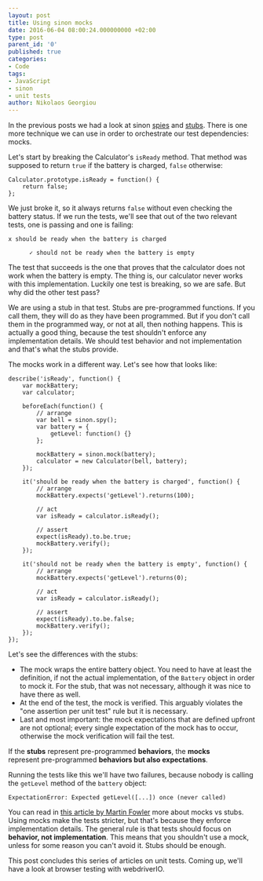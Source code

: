 ```yaml
---
layout: post
title: Using sinon mocks
date: 2016-06-04 08:00:24.000000000 +02:00
type: post
parent_id: '0'
published: true
categories:
- Code
tags:
- JavaScript
- sinon
- unit tests
author: Nikolaos Georgiou
---
```


In the previous posts we had a look at sinon <a href="/2016/05/using-sinon-spies/">spies</a> and <a href="/2016/05/using-sinon-stubs/">stubs</a>. There is one more technique we can use in order to orchestrate our test dependencies: mocks.

<!--more-->

Let's start by breaking the Calculator's <code>isReady</code> method. That method was supposed to return <code>true</code> if the battery is charged, <code>false</code> otherwise:

```
Calculator.prototype.isReady = function() {
    return false;
};
```

We just broke it, so it always returns <code>false</code> without even checking the battery status. If we run the tests, we'll see that out of the two relevant tests, one is passing and one is failing:

```
x should be ready when the battery is charged

      ✓ should not be ready when the battery is empty
```

The test that succeeds is the one that proves that the calculator does not work when the battery is empty. The thing is, our calculator never works with this implementation. Luckily one test is breaking, so we are safe. But why did the other test pass?

We are using a stub in that test. Stubs are pre-programmed functions. If you call them, they will do as they have been programmed. But if you don't call them in the programmed way, or not at all, then nothing happens. This is actually a good thing, because the test shouldn't enforce any implementation details. We should test behavior and not implementation and that's what the stubs provide.

The mocks work in a different way. Let's see how that looks like:

```
describe('isReady', function() {
    var mockBattery;
    var calculator;

    beforeEach(function() {
        // arrange
        var bell = sinon.spy();
        var battery = {
            getLevel: function() {}
        };

        mockBattery = sinon.mock(battery);
        calculator = new Calculator(bell, battery);
    });

    it('should be ready when the battery is charged', function() {
        // arrange
        mockBattery.expects('getLevel').returns(100);

        // act
        var isReady = calculator.isReady();

        // assert
        expect(isReady).to.be.true;
        mockBattery.verify();
    });

    it('should not be ready when the battery is empty', function() {
        // arrange
        mockBattery.expects('getLevel').returns(0);

        // act
        var isReady = calculator.isReady();

        // assert
        expect(isReady).to.be.false;
        mockBattery.verify();
    });
});
```

Let's see the differences with the stubs:
<ul>
<li>The mock wraps the entire battery object. You need to have at least the definition, if not the actual implementation, of the <code>Battery</code> object in order to mock it. For the stub, that was not necessary, although it was nice to have there as well.</li>
<li>At the end of the test, the mock is verified. This arguably violates the "one assertion per unit test" rule but it is necessary.</li>
<li>Last and most important: the mock expectations that are defined upfront are not optional; every single expectation of the mock has to occur, otherwise the mock verification will fail the test.</li>
</ul>

If the <strong>stubs</strong> represent pre-programmed <strong>behaviors</strong>, the <strong>mocks</strong> represent pre-programmed <strong>behaviors but also expectations</strong>.

Running the tests like this we'll have two failures, because nobody is calling the <code>getLevel</code> method of the <code>battery</code> object:

```
ExpectationError: Expected getLevel([...]) once (never called)
```

You can read in <a href="http://martinfowler.com/articles/mocksArentStubs.html#TheDifferenceBetweenMocksAndStubs">this article by Martin Fowler</a> more about mocks vs stubs. Using mocks make the tests stricter, but that's because they enforce implementation details. The general rule is that tests should focus on <strong>behavior, not implementation</strong>. This means that you shouldn't use a mock, unless for some reason you can't avoid it. Stubs should be enough.

This post concludes this series of articles on unit tests. Coming up, we'll have a look at browser testing with webdriverIO.
